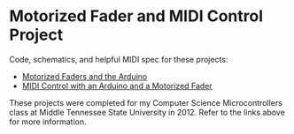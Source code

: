 # Motorized Fader and MIDI Control Project

Code, schematics, and helpful MIDI spec for these projects:

- [Motorized Faders and the Arduino](http://blog.codyhazelwood.me/motorized-faders-and-the-arduino/)
- [MIDI Control with an Arduino and a Motorized Fader](http://blog.codyhazelwood.me/midi-control-with-an-arduino-and-a-motorized-fader/)

These projects were completed for my Computer Science Microcontrollers class at Middle Tennessee State University in 2012.  Refer to the links above for more information.
